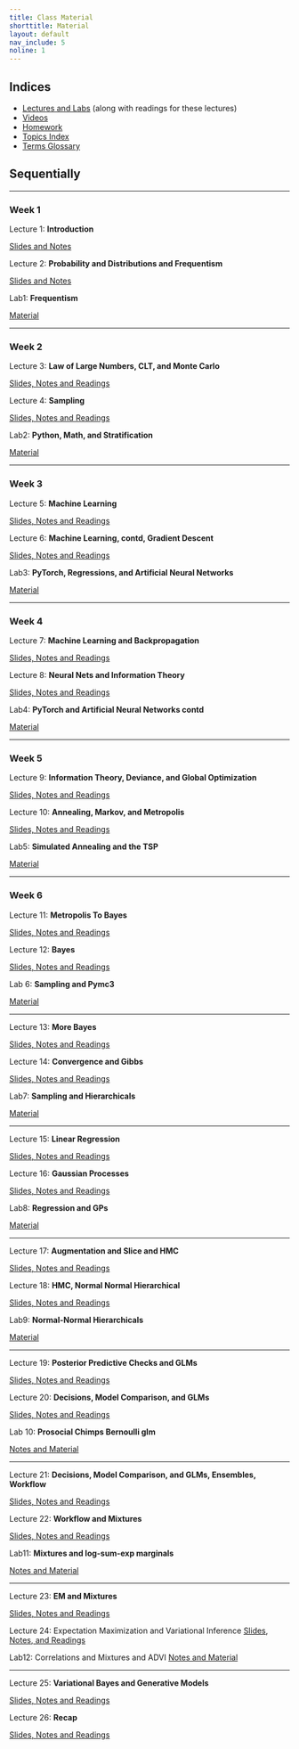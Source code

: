 ```yaml
---
title: Class Material
shorttitle: Material
layout: default
nav_include: 5
noline: 1
---
```


## Indices

- [Lectures and Labs](lectures/) (along with readings for these lectures)
- [Videos](https://matterhorn.dce.harvard.edu/engage/ui/index.html#/2018/02/24932)
- [Homework](homework/index.html)
- [Topics Index](topics.html)
- [Terms Glossary](terms.html)


## Sequentially

---

### Week 1

Lecture 1: **Introduction**

[Slides and Notes](lectures/lecture1.html)

Lecture 2: **Probability and Distributions and Frequentism**

[Slides and Notes](lectures/lecture2.html)

Lab1: **Frequentism**

[Material](lectures/lab1.html)

---

### Week 2

Lecture 3: **Law of Large Numbers, CLT, and Monte Carlo**

[Slides, Notes and Readings](lectures/lecture3.html)

Lecture 4: **Sampling**

[Slides, Notes and Readings](lectures/lecture4.html)

Lab2: **Python, Math, and Stratification**

[Material](lectures/lab2.html)


---

### Week 3

Lecture 5: **Machine Learning**

[Slides, Notes and Readings](lectures/lecture5.html)

Lecture 6: **Machine Learning, contd, Gradient Descent**

[Slides, Notes and Readings](lectures/lecture6.html)

Lab3: **PyTorch, Regressions, and Artificial Neural Networks**

[Material](lectures/lab3.html)

---

### Week 4

Lecture 7: **Machine Learning and Backpropagation**

[Slides, Notes and Readings](lectures/lecture7.html)


Lecture 8: **Neural Nets and Information Theory**

[Slides, Notes and Readings](lectures/lecture8.html)

Lab4: **PyTorch and Artificial Neural Networks contd**

[Material](lectures/lab4.html)

---

### Week 5

Lecture 9: **Information Theory, Deviance, and Global Optimization**

[Slides, Notes and Readings](lectures/lecture9.html)

Lecture 10: **Annealing, Markov, and Metropolis**

[Slides, Notes and Readings](lectures/lecture10.html)

Lab5: **Simulated Annealing and the TSP**

[Material](lectures/lab5.html)

---

### Week 6

Lecture 11: **Metropolis To Bayes**

[Slides, Notes and Readings](lectures/lecture11.html)

Lecture 12: **Bayes**

[Slides, Notes and Readings](lectures/lecture12.html)

Lab 6: **Sampling and Pymc3**

[Material](lectures/lab6.html)

---

Lecture 13: **More Bayes**

[Slides, Notes and Readings](lectures/lecture13.html)

Lecture 14: **Convergence and Gibbs**

[Slides, Notes and Readings](lectures/lecture14.html)

Lab7: **Sampling and Hierarchicals**

[Material](lectures/lab7.html)

---

Lecture 15: **Linear Regression**

[Slides, Notes and Readings](lectures/lecture15.html)

Lecture 16: **Gaussian Processes**

[Slides, Notes and Readings](lectures/lecture16.html)

Lab8: **Regression and GPs**

[Material](lectures/lab8.html)

---

Lecture 17: **Augmentation and Slice and HMC**

[Slides, Notes and Readings](lectures/lecture17.html)

Lecture 18: **HMC, Normal Normal Hierarchical**

[Slides, Notes and Readings](lectures/lecture18.html)

Lab9: **Normal-Normal Hierarchicals**

[Material](lectures/lab9.html)

---

Lecture 19: **Posterior Predictive Checks and GLMs**

[Slides, Notes and Readings](lectures/lecture19.html)

Lecture 20: **Decisions, Model Comparison, and GLMs**

[Slides, Notes and Readings](lectures/lecture20.html)

Lab 10: **Prosocial Chimps Bernoulli glm**

[Notes and Material](lectures/lab10.html)

---

Lecture 21: **Decisions, Model Comparison, and GLMs, Ensembles, Workflow**

[Slides, Notes and Readings](lectures/lecture21.html)

Lecture 22: **Workflow and Mixtures**

[Slides, Notes and Readings](lectures/lecture22.html)

Lab11: **Mixtures and log-sum-exp marginals**

[Notes and Material](lectures/lab11.html)

---

Lecture 23: **EM and Mixtures**

[Slides, Notes and Readings](lectures/lecture23.html)

Lecture 24: Expectation Maximization and Variational Inference
[Slides, Notes, and Readings](lectures/lecture24.html)

Lab12: Correlations and Mixtures and ADVI
[Notes and Material](lectures/lab12.html)

---

Lecture 25: **Variational Bayes and Generative Models**

[Slides, Notes and Readings](lectures/lecture25.html)

Lecture 26: **Recap**

[Slides, Notes and Readings](lectures/lecture26.html)
